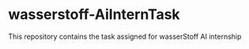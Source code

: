 # wasserstoff-AiInternTask
This repository contains the task assigned for wasserStoff AI internship

